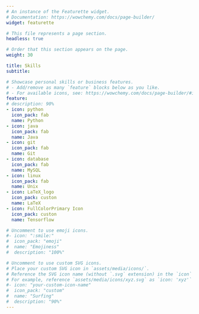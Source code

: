 ```yaml
---
# An instance of the Featurette widget.
# Documentation: https://wowchemy.com/docs/page-builder/
widget: featurette

# This file represents a page section.
headless: true

# Order that this section appears on the page.
weight: 30

title: Skills
subtitle:

# Showcase personal skills or business features.
# - Add/remove as many `feature` blocks below as you like.
# - For available icons, see: https://wowchemy.com/docs/page-builder/#icons
feature:
# description: 90%
- icon: python
  icon_pack: fab
  name: Python
- icon: java
  icon_pack: fab
  name: Java
- icon: git
  icon_pack: fab
  name: Git
- icon: database
  icon_pack: fab
  name: MySQL
- icon: linux
  icon_pack: fab
  name: Unix
- icon: LaTeX_logo
  icon_pack: custon
  name: LaTeX
- icon: FullColorPrimary Icon
  icon_pack: custon
  name: Tensorflow

# Uncomment to use emoji icons.
#- icon: ":smile:"
#  icon_pack: "emoji"
#  name: "Emojiness"
#  description: "100%"  

# Uncomment to use custom SVG icons.
# Place your custom SVG icon in `assets/media/icons/`.
# Reference the SVG icon name (without `.svg` extension) in the `icon` field.
# For example, reference `assets/media/icons/xyz.svg` as `icon: 'xyz'`
#- icon: "your-custom-icon-name"
#  icon_pack: "custom"
#  name: "Surfing"
#  description: "90%"
---
```

